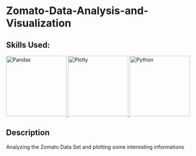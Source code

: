 # Zomato-Data-Analysis-and-Visualization

## Skills Used:

<a href="https://pandas.pydata.org/docs/reference/index.html">
<img alt="Pandas" src="https://upload.wikimedia.org/wikipedia/commons/thumb/e/ed/Pandas_logo.svg/2560px-Pandas_logo.svg.png" width="165"/>
</a>
<a href="https://plotly.com/python-api-reference/">
<img alt="Plotly" src="https://upload.wikimedia.org/wikipedia/commons/thumb/8/8a/Plotly-logo.png/1200px-Plotly-logo.png" width="165"/>
</a>
<a href="https://docs.python.org/3/c-api/index.html">
<img alt="Python" src="https://www.python.org/static/community_logos/python-logo-master-v3-TM.png" width="165"/>
</a>


## Description
 
Analyzing the Zomato Data Set and plotting some interesting informations

